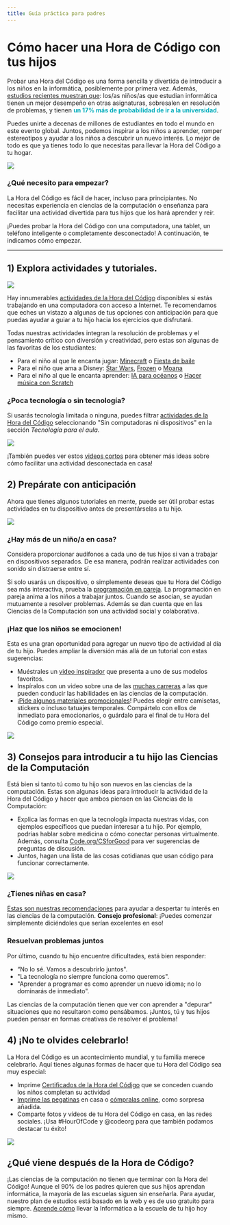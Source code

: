 ```yaml
---
title: Guía práctica para padres
---
```


# Cómo hacer una Hora de Código con tus hijos
Probar una Hora del Código es una forma sencilla y divertida de introducir a los niños en la informática, posiblemente por primera vez. Además, <a href="https://medium.com/@codeorg/cs-helps-students-outperform-in-school-college-and-workplace-66dd64a69536">estudios recientes muestran que</a>: los/as niños/as que estudian informática tienen un mejor desempeño en otras asignaturas, sobresalen en resolución de problemas, y tienen <font color="00adbc"><b>un 17% más de probabilidad de ir a la universidad</font></b>.</p> 

<p spaces-before="0">
  Puedes unirte a decenas de millones de estudiantes en todo el mundo en este evento global. Juntos, podemos inspirar a los niños a aprender, romper estereotipos y ayudar a los niños a descubrir un nuevo interés. Lo mejor de todo es que ya tienes todo lo que necesitas para llevar la Hora del Código a tu hogar.
</p>

<p spaces-before="0">
  <a href="{{ urls/learn }}"><img src="/images/fit-600/Marketing/mother-helping-her-daughter-use-a-laptop-4260325.jpg" /></a>
</p>

<p spaces-before="0">
  

<h3>¿Qué necesito para empezar?</h3>
La Hora del Código es fácil de hacer, incluso para principiantes. No necesitas experiencia en ciencias de la computación o enseñanza para facilitar una actividad divertida para tus hijos que los hará aprender y reír.
</p>

<p spaces-before="0">
  ¡Puedes probar la Hora del Código con una computadora, una tablet, un teléfono inteligente o completamente desconectado! A continuación, te indicamos cómo empezar.
</p>

<hr />

<h2 spaces-before="0">
  1) Explora actividades y tutoriales.
</h2>

<p spaces-before="0">
  <a href="{{ urls/learn }}"><img src="/images/fit-600/tutorials.png" /></a>
</p>

<p spaces-before="0">
  Hay innumerables <a href="https://hourofcode.com/us/learn">actividades de la Hora del Código</a> disponibles si estás trabajando en una computadora con acceso a Internet. Te recomendamos que eches un vistazo a algunas de tus opciones con anticipación para que puedas ayudar a guiar a tu hijo hacia los ejercicios que disfrutará.
</p>

<p spaces-before="0">
  Todas nuestras actividades integran la resolución de problemas y el pensamiento crítico con diversión y creatividad, pero estas son algunas de las favoritas de los estudiantes:
</p>

<ul>
  <li>
    Para el niño al que le encanta jugar: <a href="https://code.org/minecraft">Minecraft</a> o <a href="https://code.org/dance">Fiesta de baile</a>
  </li>
  <li>
    Para el niño que ama a Disney: <a href="https://code.org/starwars">Star Wars</a>, <a href="https://studio.code.org/s/frozen/stage/1/puzzle/1">Frozen</a> o <a href="https://partners.disney.com/hour-of-code?cds&cmp=vanity%7Cnatural%7Cus%7Cmoanahoc%7C">Moana</a>
  </li>
  <li>
    Para el niño al que le encanta aprender: <a href="https://code.org/oceans">IA para océanos</a> o <a href="https://scratch.mit.edu/projects/editor/?tutorial=music&utm_source=codeorg">Hacer música con Scratch</a>
  </li>
</ul>

<p spaces-before="0">
  

<h3>¿Poca tecnología o sin tecnología?</h3>
Si usarás tecnología limitada o ninguna, puedes filtrar <a href="https://hourofcode.com/us/learn">actividades de la Hora del Código</a> seleccionando "Sin computadoras ni dispositivos" en la sección <em>Tecnología para el aula</em>.
</p>

<p spaces-before="0">
  <a href="{{ urls/learn }}"><img src="/images/fit-500/Marketing/filtering-activities-hoc.jpg" /></a>
</p>

<p spaces-before="0">
  ¡También puedes ver estos <a href="https://www.youtube.com/playlist?list=PLzdnOPI1iJNcpfa4LtbaIl35gqir_5XUu">videos cortos</a> para obtener más ideas sobre cómo facilitar una actividad desconectada en casa!
</p>

<h2 spaces-before="0">
  2) Prepárate con anticipación
</h2>

<p spaces-before="0">
  Ahora que tienes algunos tutoriales en mente, puede ser útil probar estas actividades en tu dispositivo antes de presentárselas a tu hijo.
</p>

<p spaces-before="0">
  <a href="{{ urls/learn }}"><img src="/images/fit-600/Marketing/father-and-children-looking-at-a-laptop-4260749.jpg" /></a>
</p>

<p spaces-before="0">
  

<h3>¿Hay más de un niño/a en casa?</h3>
Considera proporcionar audífonos a cada uno de tus hijos si van a trabajar en dispositivos separados. De esa manera, podrán realizar actividades con sonido sin distraerse entre sí.
</p>

<p spaces-before="0">
  Si solo usarás un dispositivo, o simplemente deseas que tu Hora del Código sea más interactiva, prueba la <a href="https://www.youtube.com/watch?v=vgkahOzFH2Q">programación en pareja</a>. La programación en pareja anima a los niños a trabajar juntos. Cuando se asocian, se ayudan mutuamente a resolver problemas. Además se dan cuenta que en las Ciencias de la Computación son una actividad social y colaborativa.
</p>

<p spaces-before="0">
  

<h3>¡Haz que los niños se emocionen! </h3>
Esta es una gran oportunidad para agregar un nuevo tipo de actividad al día de tu hijo. Puedes ampliar la diversión más allá de un tutorial con estas sugerencias:
</p>

<ul>
  <li>
    Muéstrales un <a href="https://www.youtube.com/playlist?list=PLzdnOPI1iJNcadqJAZnbDYShie4gLZQQJ">video inspirador</a> que presenta a uno de sus modelos favoritos.
  </li>
  <li>
    Inspíralos con un video sobre una de las <a href="https://www.youtube.com/playlist?list=PLzdnOPI1iJNfpD8i4Sx7U0y2MccnrNZuP">muchas carreras</a> a las que pueden conducir las habilidades en las ciencias de la computación.
  </li>
  <li>
    <a href="https://store.code.org/">¡Pide algunos materiales promocionales</a>! Puedes elegir entre camisetas, stickers o incluso tatuajes temporales. Compártelo con ellos de inmediato para emocionarlos, o guárdalo para el final de tu Hora del Código como premio especial.
  </li>
</ul>

<a href="https://store.code.org/" target="_blank"><img src="/images/fit-500/Marketing/hourofcodestore.jpg"></a>

<h2 spaces-before="0">
  3) Consejos para introducir a tu hijo las Ciencias de la Computación
</h2>

<p spaces-before="0">
  Está bien si tanto tú como tu hijo son nuevos en las ciencias de la computación. Estas son algunas ideas para introducir la actividad de la Hora del Código y hacer que ambos piensen en las Ciencias de la Computación:
</p>

<ul>
  <li>
    Explica las formas en que la tecnología impacta nuestras vidas, con ejemplos específicos que puedan interesar a tu hijo. Por ejemplo, podrías hablar sobre medicina o cómo conectar personas virtualmente. Además, consulta <a href="https://code.org/csforgood">Code.org/CSforGood</a> para ver sugerencias de preguntas de discusión.
  </li>
  <li>
    Juntos, hagan una lista de las cosas cotidianas que usan código para funcionar correctamente.
  </li>
</ul>

<p spaces-before="0">
  <a href="{{ urls/learn }}"><img src="/images/fit-600/Marketing/girl-sitting-on-sofa-while-using-tablet-computer-4144035.jpg" /></a>
</p>

<p spaces-before="0">
  

<h3>¿Tienes niñas en casa?</h3>
<a href="https://code.org/girls">Estas son nuestras recomendaciones</a> para ayudar a despertar tu interés en las ciencias de la computación. <strong x-id="1">Consejo profesional</strong>: ¡Puedes comenzar simplemente diciéndoles que serían excelentes en eso!
</p>

<p spaces-before="0">
  

<h3>Resuelvan problemas juntos</h3>
Por último, cuando tu hijo encuentre dificultades, está bien responder:
</p>

<ul>
  <li>
    “No lo sé. Vamos a descubrirlo juntos".
  </li>
  <li>
    "La tecnología no siempre funciona como queremos".
  </li>
  <li>
    "Aprender a programar es como aprender un nuevo idioma; no lo dominarás de inmediato".
  </li>
</ul>

<p spaces-before="0">
  Las ciencias de la computación tienen que ver con aprender a "depurar" situaciones que no resultaron como pensábamos. ¡Juntos, tú y tus hijos pueden pensar en formas creativas de resolver el problema!
</p>


<h2 spaces-before="0">
  4) ¡No te olvides celebrarlo!
</h2>

<p spaces-before="0">
  La Hora del Código es un acontecimiento mundial, y tu familia merece celebrarlo. Aquí tienes algunas formas de hacer que tu Hora del Código sea muy especial:
</p>

<ul>
  <li>
    Imprime <a href="https://staging.code.org/certificates">Certificados de la Hora del Código</a> que se conceden cuando los niños completan su actividad
  </li>
  <li>
    <a href="https://staging.hourofcode.com/us/promote/resources#stickers">Imprime las pegatinas</a> en casa o <a href="https://store.code.org/">cómpralas online</a>, como sorpresa añadida.
  </li>
  <li>
    Comparte fotos y vídeos de tu Hora del Código en casa, en las redes sociales. ¡Usa #HourOfCode y @codeorg para que también podamos destacar tu éxito!
  </li>
</ul>

<p spaces-before="0">
  <a href="{{ urls/learn }}"><img src="/images/fit-600/Marketing/g8TUlHzF.jpeg" /></a>
</p>

<h2>¿Qué viene después de la Hora de Código?</h2>

<p spaces-before="0">
  ¡Las ciencias de la computación no tienen que terminar con la Hora del Código! Aunque el 90% de los padres quieren que sus hijos aprendan informática, la mayoría de las escuelas siguen sin enseñarla. Para ayudar, nuestro plan de estudios está basado en la web y es de uso gratuito para siempre. <a href="https://code.org/yourschool" >Aprende cómo</a> llevar la Informática a la escuela de tu hijo hoy mismo.
</p>